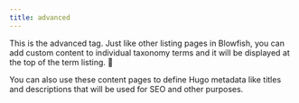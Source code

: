 ```yaml
---
title: advanced
---
```


This is the advanced tag. Just like other listing pages in Blowfish, you can add custom content to individual taxonomy terms and it will be displayed at the top of the term listing. :rocket:

You can also use these content pages to define Hugo metadata like titles and descriptions that will be used for SEO and other purposes.
